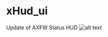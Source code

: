 # xHud_ui
Update of AXFW Status HUD
![alt text]([(https://repository-images.githubusercontent.com/495462875/86984761-b6f2-48b6-b491-efda19f1a39b)](https://raw.githubusercontent.com/lessxavi/xHud_ui/main/hud1.png))
